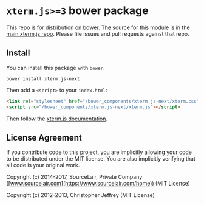 # `xterm.js>=3` bower package

This repo is for distribution on bower. The source for this module is in the [main xterm.js repo](https://github.com/sourcelair/xterm.js). Please file issues and pull requests against that repo.

## Install

You can install this package with `bower`.

```shell
bower install xterm.js-next
```

Then add a `<script>` to your `index.html`:

```html
<link rel="stylesheet" href="/bower_components/xterm.js-next/xterm.css">
<script src="/bower_components/xterm.js-next/xterm.js"></script>
```

Then follow the [xterm.js documentation](https://github.com/sourcelair/xterm.js#getting-started).

## License Agreement

If you contribute code to this project, you are implicitly allowing your code to be distributed under the MIT license. You are also implicitly verifying that all code is your original work.

Copyright (c) 2014-2017, SourceLair, Private Company ([www.sourcelair.com](https://www.sourcelair.com/home)) (MIT License)

Copyright (c) 2012-2013, Christopher Jeffrey (MIT License)

